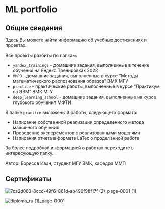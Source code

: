 # ML portfolio
## Общие сведения 
Здесь Вы можете найти информацию об учебных достижениях и проектах.

Все проекты разбиты по папкам:
- `yandex_trainings` - домашние задания, выполненные в течение обучения на Яндекс Тренировках 2023
- `MMPO` - домашние задания, выполненные в курсе "Методы математического распознования образов" ВМК МГУ
- `practice` - практические работы, выполненные в курсе "Практикум на ЭВМ" ВМК МГУ
- `deep_learning_school` - домашние задания, выполненные на курсе глубокого обучения МФТИ

В папке `practice` выложены 3 работы, следующего формата:
- Написание собственной реализации определенного метода машинного обучения
- Проведение эксперементов с реализованными моделями
- Написания отчета в формате LaTex о проделанной работе

За более подробной информацией о работах переходите в интересующую папку.

Автор: Борисов Иван, студент МГУ ВМК, кафедра ММП

## Сертификаты

![7ca2d083-8ccd-49f6-861d-ab490f98f17f (2)_page-0001 (1)](https://github.com/BoogieQQ/ml-portfolio/assets/86532704/2027e99c-a6d5-4526-a34b-e09ca1056f91)



![diploma_ru (1)_page-0001](https://github.com/BoogieQQ/ml-portfolio/assets/86532704/99805c4c-35ad-440e-b22a-70df75668cde)
